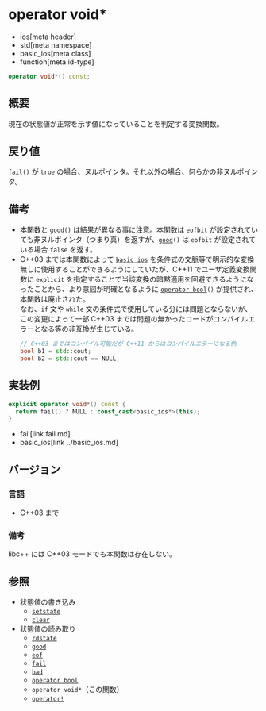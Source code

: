 # operator void*
* ios[meta header]
* std[meta namespace]
* basic_ios[meta class]
* function[meta id-type]

```cpp
operator void*() const;
```

## 概要
現在の状態値が正常を示す値になっていることを判定する変換関数。

## 戻り値
[`fail`](fail.md)`()` が `true` の場合、ヌルポインタ。それ以外の場合、何らかの非ヌルポインタ。

## 備考
- 本関数と [`good`](good.md)`()` は結果が異なる事に注意。本関数は `eofbit` が設定されていても非ヌルポインタ（つまり真）を返すが、[`good`](good.md)`()` は `eofbit` が設定されている場合 `false` を返す。
- C++03 までは本関数によって [`basic_ios`](../basic_ios.md) を条件式の文脈等で明示的な変換無しに使用することができるようにしていたが、C++11 でユーザ定義変換関数に `explicit` を指定することで当該変換の暗黙適用を回避できるようになったことから、より意図が明確となるように [`operator bool`](op_bool.md)`()` が提供され、本関数は廃止された。  
	なお、`if` 文や `while` 文の条件式で使用している分には問題とならないが、この変更によって一部 C++03 までは問題の無かったコードがコンパイルエラーとなる等の非互換が生じている。
    ```cpp
    // C++03 まではコンパイル可能だが C++11 からはコンパイルエラーになる例
    bool b1 = std::cout;
    bool b2 = std::cout == NULL;
    ```


## 実装例
```cpp
explicit operator void*() const {
  return fail() ? NULL : const_cast<basic_ios*>(this);
}
```
* fail[link fail.md]
* basic_ios[link ../basic_ios.md]

## バージョン
### 言語
- C++03 まで

### 備考
libc++ には C++03 モードでも本関数は存在しない。

## 参照
- 状態値の書き込み
    - [`setstate`](setstate.md)
    - [`clear`](clear.md)
- 状態値の読み取り
    - [`rdstate`](rdstate.md)
    - [`good`](good.md)
    - [`eof`](eof.md)
    - [`fail`](fail.md)
    - [`bad`](bad.md)
    - [`operator bool`](op_bool.md)
    - `operator void*`（この関数）
    - [`operator!`](op_not.md)
